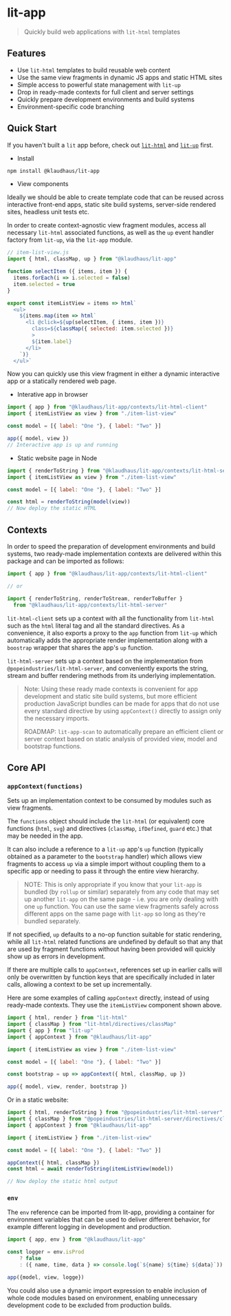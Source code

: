 # lit-app

> Quickly build web applications with `lit-html` templates

## Features

* Use `lit-html` templates to build reusable web content
* Use the same view fragments in dynamic JS apps and static HTML sites
* Simple access to powerful state management with `lit-up`
* Drop in ready-made contexts for full client and server settings
* Quickly prepare development environments and build systems
* Environment-specific code branching

## Quick Start

If you haven't built a `lit` app before, check out [`lit-html`](https://lit-html.polymer-project.org/) and [`lit-up`](https://github.com/klaudhaus/lit-up) first.

* Install

```bash
npm install @klaudhaus/lit-app
```

* View components

Ideally  we should be able to create template code that can be reused across interactive front-end apps, static site build systems, server-side rendered sites, headless unit tests etc.

In order to create context-agnostic view fragment modules, access all necessary `lit-html` associated functions, as well as the `up` event handler factory from `lit-up`, via the `lit-app` module.

```js
// item-list-view.js
import { html, classMap, up } from "@klaudhaus/lit-app"

function selectItem ({ items, item }) {
  items.forEach(i => i.selected = false)
  item.selected = true
}

export const itemListView = items => html`
  <ul>
    ${items.map(item => html`
      <li @click=${up(selectItem, { items, item })}
        class=${classMap({ selected: item.selected })}
        >
        ${item.label}
      </li>
    `)}
  </ul>`
```

Now you can quickly use this view fragment in either a dynamic interactive app or a statically rendered web page.

* Interative app in browser

```js
import { app } from "@klaudhaus/lit-app/contexts/lit-html-client"
import { itemListView as view } from "./item-list-view"

const model = [{ label: "One "}, { label: "Two" }]

app({ model, view })
// Interactive app is up and running
```

* Static website page in Node

```js
import { renderToString } from "@klaudhaus/lit-app/contexts/lit-html-server"
import { itemListView as view } from "./item-list-view"

const model = [{ label: "One "}, { label: "Two" }]

const html = renderToString(model(view))
// Now deploy the static HTML
```



## Contexts

In order to speed the preparation of development environments and build systems, two ready-made implementation contexts are delivered within this package and can be imported as follows:

```js
import { app } from "@klaudhaus/lit-app/contexts/lit-html-client"

// or

import { renderToString, renderToStream, renderToBuffer } 
  from "@klaudhaus/lit-app/contexts/lit-html-server"
```

`lit-html-client` sets up a context with all the functionality from `lit-html` such as the `html` literal tag and all the standard directives. As a convenience, it also exports a proxy to the `app` function from `lit-up` which automatically adds the appropriate render implementation along with a `boostrap` wrapper that shares the app's `up` function.

`lit-html-server` sets up a context based on the implementation from `@popeindustries/lit-html-server`, and conveniently exports the string, stream and buffer rendering methods from its underlying implementation.

> Note: Using these ready made contexts is convenient for app development and static site build systems, but more efficient production JavaScript bundles can be made for apps that do not use every standard directive by using `appContext()` directly to assign only the necessary imports.
>
> ROADMAP: `lit-app-scan` to automatically prepare an efficient client or server context based on static analysis of provided view, model and bootstrap functions.


## Core API

### `appContext(functions)`

Sets up an implementation context to be consumed by modules such as view fragments. 

The `functions` object should include the `lit-html` (or equivalent) core functions (`html`, `svg`) and directives (`classMap`, `ifDefined`, `guard` etc.) that may be needed in the app. 

It can also include a reference to a `lit-up` app's `up` function (typically obtained as a parameter to the  `bootstrap` handler) which allows view fragments to access `up` via a simple import without coupling them to a specific app or needing to pass it through the entire view hierarchy.

> NOTE: This is only appropriate if you know that your `lit-app` is bundled (by `rollup` or similar) separately from any code that may set up another `lit-app` on the same page - i.e. you are only dealing with one `up` function. You can use the same view fragments safely across different apps on the same page with `lit-app` so long as they're bundled separately.

If not specified, `up` defaults to a no-op function suitable for static rendering, while all `lit-html` related functions are undefined by default so that any that are used by fragment functions without having been provided will quickly show up as errors in development.

If there are multiple calls to `appContext`, references set up in earlier calls will only be overwritten by function keys that are specifically included in later calls, allowing a context to be set up incrementally. 

Here are some examples of calling `appContext` directly, instead of using ready-made contexts. They use the `itemListView` component shown above.
```js
import { html, render } from "lit-html"
import { classMap } from "lit-html/directives/classMap"
import { app } from "lit-up"
import { appContext } from "@klaudhaus/lit-app"

import { itemListView as view } from "./item-list-view"

const model = [{ label: "One "}, { label: "Two" }]

const bootstrap = up => appContext({ html, classMap, up })

app({ model, view, render, bootstrap })
```

Or in a static website:

```js
import { html, renderToString } from "@popeindustries/lit-html-server"
import { classMap } from "@popeindustries/lit-html-server/directives/classMap"
import { appContext } from "@klaudhaus/lit-app"

import { itemListView } from "./item-list-view"

const model = [{ label: "One "}, { label: "Two" }]

appContext({ html, classMap })
const html = await renderToString(itemListView(model))

// Now deploy the static html output
```



### `env`

The `env` reference can be imported from lit-app, providing a container for environment variables that can be used to deliver different behavior, for example different logging in development and production.

```js
import { app, env } from "@klaudhaus/lit-app"

const logger = env.isProd
	? false
	: ({ name, time, data } => console.log(`${name} ${time} ${data}`))

app({model, view, logge})
```

You could also use a dynamic import expression to enable inclusion of whole code modules based on environment, enabling unnecessary development code to be excluded from production builds.

